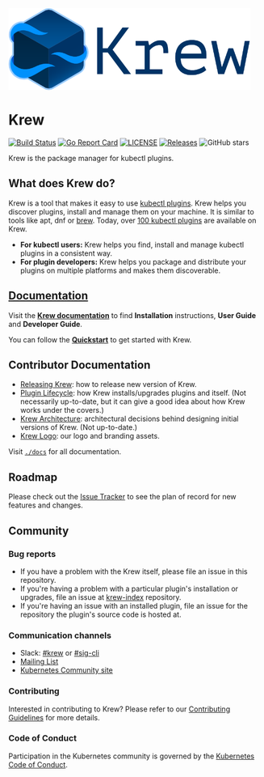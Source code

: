 <img src="assets/logo/horizontal/color/krew-horizontal-color.png" width="480"
  alt="Krew logo"/>

# Krew

[![Build Status](https://github.com/kubernetes-sigs/krew/workflows/Kubernetes-sigs/krew%20CI/badge.svg)](https://github.com/kubernetes-sigs/krew/actions)
[![Go Report Card](https://goreportcard.com/badge/kubernetes-sigs/krew)](https://goreportcard.com/report/kubernetes-sigs/krew)
[![LICENSE](https://img.shields.io/github/license/kubernetes-sigs/krew.svg)](https://github.com/kubernetes-sigs/krew/blob/master/LICENSE)
[![Releases](https://img.shields.io/github/release-pre/kubernetes-sigs/krew.svg)](https://github.com/kubernetes-sigs/krew/releases)
![GitHub stars](https://img.shields.io/github/stars/kubernetes-sigs/krew.svg?label=github%20stars&logo=github)

Krew is the package manager for kubectl plugins.

## What does Krew do?

Krew is a tool that makes it easy to use [kubectl
plugins](https://kubernetes.io/docs/tasks/extend-kubectl/kubectl-plugins/). Krew
helps you discover plugins, install and manage them on your machine. It is
similar to tools like apt, dnf or [brew](http://brew.sh). Today, over [100
kubectl plugins][list] are available on Krew.

- **For kubectl users:** Krew helps you find, install and manage kubectl plugins
  in a consistent way.
- **For plugin developers:** Krew helps you package and distribute your plugins
  on multiple platforms and makes them discoverable.

## [Documentation][website]

Visit the [**Krew documentation**][website] to find **Installation**
instructions, **User Guide** and **Developer Guide**.

You can follow the [**Quickstart**][quickstart] to get started with Krew.

[website]: https://krew.sigs.k8s.io/
[quickstart]: https://krew.sigs.k8s.io/docs/user-guide/quickstart/

## Contributor Documentation

- [Releasing Krew](./docs/RELEASING_KREW.md): how to release new version of
  Krew.
- [Plugin Lifecycle](./docs/PLUGIN_LIFECYCLE.md): how Krew installs/upgrades
  plugins and itself. (Not necessarily up-to-date, but it can give a good idea
  about how Krew works under the covers.)
- [Krew Architecture](./docs/KREW_ARCHITECTURE.md): architectural decisions
  behind designing initial versions of Krew. (Not up-to-date.)
- [Krew Logo](./docs/KREW_LOGO.md): our logo and branding assets.

Visit [`./docs`](./docs) for all documentation.

## Roadmap

Please check out the [Issue
Tracker](https://github.com/kubernetes-sigs/krew/issues) to see the plan of
record for new features and changes.

## Community

### Bug reports

* If you have a problem with the Krew itself, please file an
  issue in this repository.
* If you're having a problem with a particular plugin's installation or
  upgrades, file an issue at [krew-index][index] repository.
* If you're having an issue with an installed plugin, file an issue for the
  repository the plugin's source code is hosted at.

### Communication channels

* Slack: [#krew](https://kubernetes.slack.com/messages/krew) or
  [#sig-cli](https://kubernetes.slack.com/messages/sig-cli)
* [Mailing List](https://groups.google.com/forum/#!forum/kubernetes-sig-cli)
* [Kubernetes Community site](http://kubernetes.io/community/)

### Contributing

Interested in contributing to Krew? Please refer to our
[Contributing Guidelines](./docs/CONTRIBUTOR_GUIDE.md) for more details.

### Code of Conduct

Participation in the Kubernetes community is governed by the [Kubernetes Code
of Conduct](https://github.com/kubernetes-sigs/krew/blob/master/code-of-conduct.md).

[index]:https://github.com/kubernetes-sigs/krew-index
[list]: http://sigs.k8s.io/krew-index/plugins.md
